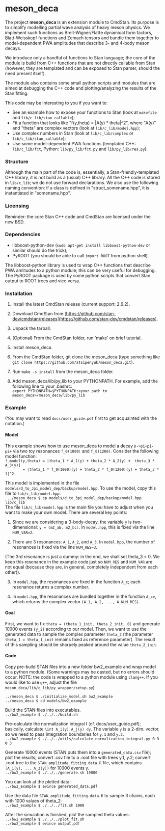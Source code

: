 # meson_deca

The project <b>meson_deca</b> is an extension module to CmdStan. Its purpose is to simplify
modelling partial wave analysis of heavy meson physics. We implement such functions as
Breit-Wigner/Flatte dynamical form factors, Blatt-Weisskopf functions and Zemach tensors
and bundle them together to model-dependent PWA amplitudes that describe 3- and 4-body 
meson decays.
  
We introduce only a handful of functions to Stan language;
the core of the module is build from C++ functions that are not
directly callable from Stan (however, they are templated and 
can be exposed to Stan parser, should the need present itself).

The module also contains some small python scripts and modules
that are aimed at debugging the C++ code and plotting/analyzing
the results of the Stan fitting.
  
This code may be interesting to you if you want to:  

 * See an example how to expose your functions to Stan (look at `makefile` and `lib/c_lib/stan_callable`);
 * Fit a function that looks like "f(y,theta) = |A(y) * theta|^2", where "A(y)" and "theta" are complex vectors (look at `lib/c_lib/model.hpp`);
 * Use complex numbers in Stan (look at `lib/c_lib/complex` or `lib/c_lib/stan_callable`);
 * Use some model-dependent PWA functions (templated C++: `lib/c_lib/fct`, Python: `lib/py_lib/fct.py` and `lib/py_lib/res.py`).

### Structure  
Although the main part of the code is, essentially, a Stan-friendly-templated C++ library,
it is not build as a (usual) C++ library. All the C++ code is stored in `lib/c_lib`; 
we do not use forward declarations. We also use the following naming convention: if a
class is defined in "struct_somename.hpp", it is instantiated in "somename.hpp".

### Licensing

Reminder: the core Stan C++ code and CmdStan are licensed under the new BSD.

### Dependencies

* libboost-python-dev (`sudo apt-get install libboost-python-dev` or similar should do the trick);
* PyROOT (you should be able to call `import ROOT` from python shell).

The libboost-python library is used to wrap C++ functions that describe PWA amlitudes to a python module;
this can be very useful for debugging. The PyROOT package is used by some python scripts that convert
Stan output to ROOT trees and vice versa.

### Installation

1. Install the latest CmdStan release (current support: 2.6.2).
  1. Download CmdStan from [https://github.com/stan-dev/cmdstan/releases](https://github.com/stan-dev/cmdstan/releases).
  2. Unpack the tarball.
  3. (Optional) From the CmdStan folder, run 'make' on brief tutorial.

2. Install meson_deca.
  1. From the CmdStan folder, git clone the meson_deca  (type something like `git clone https://github.com/atsipenyuk/meson_deca.git`).
  2. Run `make -s install` from the meson_deca folder.
  3. Add meson_deca/lib/py_lib to your PYTHONPATH. For example, add the following
line to your .bashrc:   
`export PYTHONPATH=$PYTHONPATH:<your path to meson_deca>/meson_deca/lib/py_lib`  

### Example

(You may want to read `docs/user_guide.pdf` first to get acquainted with the
notation.)

#### Model
This example shows how to use meson_deca to model a decay `D->pi+pi-pi+`
via two toy resonances `f_0(1000)` and `f_0(1200)`. Consider the following
model function:  
`f_model(y,theta) = |theta_1 * A_1(y) + theta_2 * A_2(y) +  theta_3 * A_3(y)|`  
`        = |theta_1 * f_0(1000)(y) + theta_2 * f_0(1200)(y) + theta_3 * 1|^2.`  

This model is implemented in the file `models/d_to_3pi_model_dep/backup/model.hpp`. To use the model, copy this
file to `lib/c_lib/model.hpp`:  
` ../meson_deca $ cp models/d_to_3pi_model_dep/backup/model.hpp lib/c_lib`  
The file `lib/c_lib/model.hpp` is the main file you have to adjust when you want to make your own model. There are several key points:

1) Since we are considering a 3-body-decay, the variable `y` is two-dimensional: `y = (m2_ab, m2_bc)`. In `model.hpp`, this is fixed via the line `NUM_VAR=2`.  

2) There are 3 resonances: `A_1`, `A_2`, and `A_3`. In `model.hpp`, the number
of resonances is fixed via the line `NUM_RES=3`.  

(The 3rd resonance is just a dummy: in the end, we shall set theta_3 = 0. 
We keep this resonance in the example code just so `NUM_RES` and `NUM_VAR` are
not equal (because they are, in general, completely independent from each 
other)).  

3) In `model.hpp`, the resonances are fixed in the function `A_c`; each resonance returns a complex number.  

4) In `model.hpp`, the resonances are bundled together in the function `A_cv`, which returns the complex vector `(A_1, A_2, ..., A_NUM_RES)`.  

#### Goal
First, we want to fix `theta = (theta_1_init, theta_2_init, 0)` and generate 
10000 events `{y_i}` according to our model. Then, we want to use the 
generated data to sample the complex parameter `theta_2` (the parameter 
`theta_1 = theta_1_init` remains fixed as reference parameter). The result 
of this sampling should be sharpely peaked around the value `theta_2_init`.

#### Code

Copy pre-build STAN files into a new folder bw2_example and 
wrap model to a python module. (Some warnings may be casted, but
no errors should occur. NOTE: the code is wrapped to a python
module using `clang++`. If you would like to use `g++`, adjust the file
`meson_deca/lib/c_lib/py_wrapper/setup.py`)  
  
`../meson_deca $ ./initialize_model.sh bw2_example`  
`../meson_deca $ cd models/bw2_example`  
  
Build the STAN files into executables.  
`../bw2_example $ ./../../build.sh`  

Pre-calculate the normalization integral I (cf. docs/user_guide.pdf);
basically, calculate `\int A_i(y) A_j(y) dy`. The variable `y` is a 2-dim.
vector, so we need to pass integration boundaries for `y.1` and `y.2`.  
`../bw2_example $ ./../../utils/calculate_normalization_integral.py 0 3 0 3`  
  
Generate 10000 events (STAN puts them into a `generated_data.csv` file);
plot the results; convert .csv file to a .root file with trees y.1, y.2;
convert .root tree to the `STAN_amplitude_fitting.data.R` file, which 
contains `(A_1(y), ... A_3(y))` for 10000 events y.  
`../bw2_example $ ./../../generate.sh 10000`  
  
You can look at the plotted data:  
`../bw2_example $ evince generated_data.pdf`  
  
Use the data file `STAN_amplitude_fitting.data.R` to sample 3 chains, each
with 1000 values of theta_2:  
`../bw2_example $ ./../../fit.sh 1000`  
  
After the simulation is finished, plot the sampled theta values:  
`../bw2_example $ ./../../plot_fit.sh`  
`../bw2_example $ evince output.pdf`  




